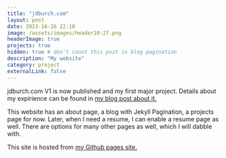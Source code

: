 ```yaml
---
title: "jdburch.com"
layout: post
date: 2023-10-26 22:10
image: /assets/images/header10:27.png
headerImage: true
projects: true
hidden: true # don't count this post in blog pagination
description: "My website"
category: project
externalLink: false
---
```


jdburch.com V1 is now published and my first major project. Details about my expirience can be found in [my blog post about it.](https://jdburch.com/my-website-is-published/)

This website has an about page, a blog with Jekyll Pagination, a projects page for now. Later, when I need a resume, I can enable a resume page as well. There are options for many other pages as well, which I will dabble with. 

This site is hosted from [my Github pages site.](https://github.com/JDBurchHuzzah/jdburchhuzzah.github.io)
